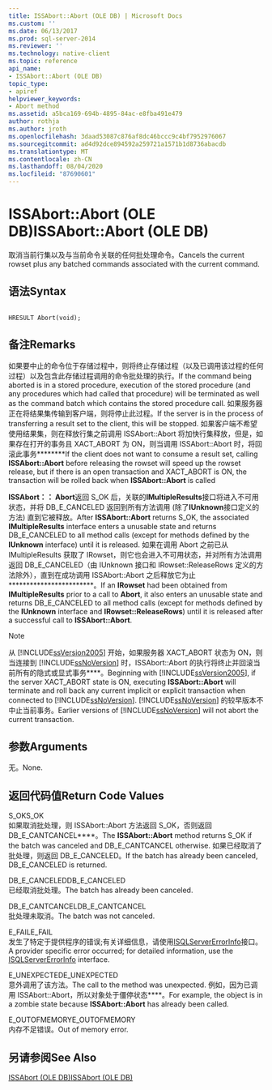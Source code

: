 ```yaml
---
title: ISSAbort::Abort (OLE DB) | Microsoft Docs
ms.custom: ''
ms.date: 06/13/2017
ms.prod: sql-server-2014
ms.reviewer: ''
ms.technology: native-client
ms.topic: reference
api_name:
- ISSAbort::Abort (OLE DB)
topic_type:
- apiref
helpviewer_keywords:
- Abort method
ms.assetid: a5bca169-694b-4895-84ac-e8fba491e479
author: rothja
ms.author: jroth
ms.openlocfilehash: 3daad53087c876af8dc46bccc9c4bf7952976067
ms.sourcegitcommit: ad4d92dce894592a259721a1571b1d8736abacdb
ms.translationtype: MT
ms.contentlocale: zh-CN
ms.lasthandoff: 08/04/2020
ms.locfileid: "87690601"
---
```

# <a name="issabortabort-ole-db"></a><span data-ttu-id="27e62-102">ISSAbort::Abort (OLE DB)</span><span class="sxs-lookup"><span data-stu-id="27e62-102">ISSAbort::Abort (OLE DB)</span></span>
  <span data-ttu-id="27e62-103">取消当前行集以及与当前命令关联的任何批处理命令。</span><span class="sxs-lookup"><span data-stu-id="27e62-103">Cancels the current rowset plus any batched commands associated with the current command.</span></span>  
  
## <a name="syntax"></a><span data-ttu-id="27e62-104">语法</span><span class="sxs-lookup"><span data-stu-id="27e62-104">Syntax</span></span>  
  
```  
  
HRESULT Abort(void);  
```  
  
## <a name="remarks"></a><span data-ttu-id="27e62-105">备注</span><span class="sxs-lookup"><span data-stu-id="27e62-105">Remarks</span></span>  
 <span data-ttu-id="27e62-106">如果要中止的命令位于存储过程中，则将终止存储过程（以及已调用该过程的任何过程）以及包含此存储过程调用的命令批处理的执行。</span><span class="sxs-lookup"><span data-stu-id="27e62-106">If the command being aborted is in a stored procedure, execution of the stored procedure (and any procedures which had called that procedure) will be terminated as well as the command batch which contains the stored procedure call.</span></span> <span data-ttu-id="27e62-107">如果服务器正在将结果集传输到客户端，则将停止此过程。</span><span class="sxs-lookup"><span data-stu-id="27e62-107">If the server is in the process of transferring a result set to the client, this will be stopped.</span></span> <span data-ttu-id="27e62-108">如果客户端不希望使用结果集，则在释放行集之前调用 ISSAbort::Abort 将加快行集释放，但是，如果存在打开的事务且 XACT_ABORT 为 ON，则当调用 ISSAbort::Abort 时，将回滚此事务\*\*\*\*\*\*\*\*</span><span class="sxs-lookup"><span data-stu-id="27e62-108">If the client does not want to consume a result set, calling **ISSAbort::Abort** before releasing the rowset will speed up the rowset release, but if there is an open transaction and XACT_ABORT is ON, the transaction will be rolled back when **ISSAbort::Abort** is called</span></span>  
  
 <span data-ttu-id="27e62-109">**ISSAbort：： Abort**返回 S_OK 后，关联的**IMultipleResults**接口将进入不可用状态，并将 DB_E_CANCELED 返回到所有方法调用 (除了**IUnknown**接口定义的方法) 直到它被释放。</span><span class="sxs-lookup"><span data-stu-id="27e62-109">After **ISSAbort::Abort** returns S_OK, the associated **IMultipleResults** interface enters a unusable state and returns DB_E_CANCELED to all method calls (except for methods defined by the **IUnknown** interface) until it is released.</span></span> <span data-ttu-id="27e62-110">如果在调用 Abort 之前已从 IMultipleResults 获取了 IRowset，则它也会进入不可用状态，并对所有方法调用返回 DB_E_CANCELED（由 IUnknown 接口和 IRowset::ReleaseRows 定义的方法除外），直到在成功调用 ISSAbort::Abort 之后释放它为止\*\*\*\*\*\*\*\*\*\*\*\*\*\*\*\*\*\*\*\*\*\*\*\*。</span><span class="sxs-lookup"><span data-stu-id="27e62-110">If an **IRowset** had been obtained from **IMultipleResults** prior to a call to **Abort**, it also enters an unusable state and returns DB_E_CANCELED to all method calls (except for methods defined by the **IUnknown** interface and **IRowset::ReleaseRows**) until it is released after a successful call to **ISSAbort::Abort**.</span></span>  
  
> [!NOTE]  
>  <span data-ttu-id="27e62-111">从 [!INCLUDE[ssVersion2005](../../includes/ssversion2005-md.md)] 开始，如果服务器 XACT_ABORT 状态为 ON，则当连接到 [!INCLUDE[ssNoVersion](../../includes/ssnoversion-md.md)] 时，ISSAbort::Abort 的执行将终止并回滚当前所有的隐式或显式事务\*\*\*\*。</span><span class="sxs-lookup"><span data-stu-id="27e62-111">Beginning with [!INCLUDE[ssVersion2005](../../includes/ssversion2005-md.md)], if the server XACT_ABORT state is ON, executing **ISSAbort::Abort** will terminate and roll back any current implicit or explicit transaction when connected to [!INCLUDE[ssNoVersion](../../includes/ssnoversion-md.md)].</span></span> <span data-ttu-id="27e62-112">[!INCLUDE[ssNoVersion](../../includes/ssnoversion-md.md)] 的较早版本不中止当前事务。</span><span class="sxs-lookup"><span data-stu-id="27e62-112">Earlier versions of [!INCLUDE[ssNoVersion](../../includes/ssnoversion-md.md)] will not abort the current transaction.</span></span>  
  
## <a name="arguments"></a><span data-ttu-id="27e62-113">参数</span><span class="sxs-lookup"><span data-stu-id="27e62-113">Arguments</span></span>  
 <span data-ttu-id="27e62-114">无。</span><span class="sxs-lookup"><span data-stu-id="27e62-114">None.</span></span>  
  
## <a name="return-code-values"></a><span data-ttu-id="27e62-115">返回代码值</span><span class="sxs-lookup"><span data-stu-id="27e62-115">Return Code Values</span></span>  
 <span data-ttu-id="27e62-116">S_OK</span><span class="sxs-lookup"><span data-stu-id="27e62-116">S_OK</span></span>  
 <span data-ttu-id="27e62-117">如果取消批处理，则 ISSAbort::Abort 方法返回 S_OK，否则返回 DB_E_CANTCANCEL\*\*\*\*。</span><span class="sxs-lookup"><span data-stu-id="27e62-117">The **ISSAbort::Abort** method returns S_OK if the batch was canceled and DB_E_CANTCANCEL otherwise.</span></span> <span data-ttu-id="27e62-118">如果已经取消了批处理，则返回 DB_E_CANCELED。</span><span class="sxs-lookup"><span data-stu-id="27e62-118">If the batch has already been canceled, DB_E_CANCELED is returned.</span></span>  
  
 <span data-ttu-id="27e62-119">DB_E_CANCELED</span><span class="sxs-lookup"><span data-stu-id="27e62-119">DB_E_CANCELED</span></span>  
 <span data-ttu-id="27e62-120">已经取消批处理。</span><span class="sxs-lookup"><span data-stu-id="27e62-120">The batch has already been canceled.</span></span>  
  
 <span data-ttu-id="27e62-121">DB_E_CANTCANCEL</span><span class="sxs-lookup"><span data-stu-id="27e62-121">DB_E_CANTCANCEL</span></span>  
 <span data-ttu-id="27e62-122">批处理未取消。</span><span class="sxs-lookup"><span data-stu-id="27e62-122">The batch was not canceled.</span></span>  
  
 <span data-ttu-id="27e62-123">E_FAIL</span><span class="sxs-lookup"><span data-stu-id="27e62-123">E_FAIL</span></span>  
 <span data-ttu-id="27e62-124">发生了特定于提供程序的错误;有关详细信息，请使用[ISQLServerErrorInfo](../../database-engine/dev-guide/isqlservererrorinfo-ole-db.md)接口。</span><span class="sxs-lookup"><span data-stu-id="27e62-124">A provider specific error occurred; for detailed information, use the [ISQLServerErrorInfo](../../database-engine/dev-guide/isqlservererrorinfo-ole-db.md) interface.</span></span>  
  
 <span data-ttu-id="27e62-125">E_UNEXPECTED</span><span class="sxs-lookup"><span data-stu-id="27e62-125">E_UNEXPECTED</span></span>  
 <span data-ttu-id="27e62-126">意外调用了该方法。</span><span class="sxs-lookup"><span data-stu-id="27e62-126">The call to the method was unexpected.</span></span> <span data-ttu-id="27e62-127">例如，因为已调用 ISSAbort::Abort，所以对象处于僵停状态\*\*\*\*。</span><span class="sxs-lookup"><span data-stu-id="27e62-127">For example, the object is in a zombie state because **ISSAbort::Abort** has already been called.</span></span>  
  
 <span data-ttu-id="27e62-128">E_OUTOFMEMORY</span><span class="sxs-lookup"><span data-stu-id="27e62-128">E_OUTOFMEMORY</span></span>  
 <span data-ttu-id="27e62-129">内存不足错误。</span><span class="sxs-lookup"><span data-stu-id="27e62-129">Out of memory error.</span></span>  
  
## <a name="see-also"></a><span data-ttu-id="27e62-130">另请参阅</span><span class="sxs-lookup"><span data-stu-id="27e62-130">See Also</span></span>  
 [<span data-ttu-id="27e62-131">ISSAbort &#40;OLE DB&#41;</span><span class="sxs-lookup"><span data-stu-id="27e62-131">ISSAbort &#40;OLE DB&#41;</span></span>](../../database-engine/dev-guide/issabort-ole-db.md)  
  
  
